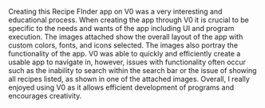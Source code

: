 Creating this Recipe FInder app on V0 was a very interesting and educational process. When creating the app through V0 it is crucial to be specific to the needs and wants of the app including UI and program execution. The images attached show the overall layout of the app with custom colors, fonts, and icons selected. The images also portray the functionality of the app. V0 was able to quickly and efficiently create a usable app to navigate in, however, issues with functionality often occur such as the inability to search within the search bar or the issue of showing all recipes listed, as shown in one of the attached images. Overall, I really enjoyed using V0 as it allows efficient development of programs and encourages creativity.

